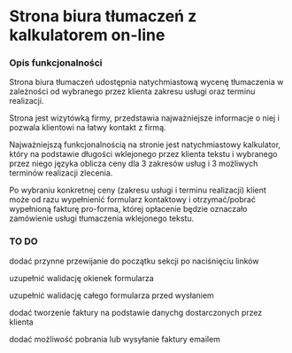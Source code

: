 # Strona biura tłumaczeń z kalkulatorem on-line 

### Opis funkcjonalności

Strona biura tłumaczeń udostępnia natychmiastową wycenę tłumaczenia w zależności od wybranego przez klienta zakresu usługi oraz terminu realizacji. 

Strona jest wizytówką firmy, przedstawia najważniejsze informacje o niej i pozwala klientowi na łatwy kontakt z firmą. 

Najważniejszą funkcjonalnością na stronie jest natychmiastowy kalkulator, który na podstawie długości wklejonego przez klienta tekstu i wybranego przez niego języka oblicza ceny dla 3 zakresów usług i 3 możliwych terminów realizacji zlecenia.

Po wybraniu konkretnej ceny (zakresu usługi i terminu realizacji) klient może od razu wypełnienić formularz kontaktowy i otrzymać/pobrać wypełnioną fakturę pro-forma, której opłacenie będzie oznaczało zamówienie usługi tłumaczenia wklejonego tekstu.


### TO DO 

dodać przynne przewijanie do początku sekcji po naciśnięciu linków

uzupełnić walidację okienek formularza

uzupełnić walidację całego formularza przed wysłaniem

dodać tworzenie faktury na podstawie danychg dostarczonych przez klienta

dodać możliwość pobrania lub wysyłanie faktury emailem 
